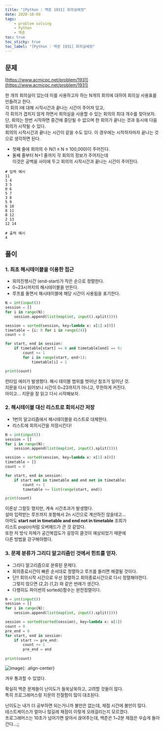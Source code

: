 ```yaml
---
title: "[Python : 백준 1931] 회의실배정"
date: 2020-10-09
tags:
    - problem solving
    - Python
    - 백준
toc: true
toc_sticky: true
toc_label: "[Python : 백준 1931] 회의실배정"
---
```

## 문제
[https://www.acmicpc.net/problem/1931](https://www.acmicpc.net/problem/1931)  
  
한 개의 회의실이 있는데 이를 사용하고자 하는 N개의 회의에 대하여 회의실 사용표를 만들려고 한다.  
각 회의 I에 대해 시작시간과 끝나는 시간이 주어져 있고,  
각 회의가 겹치지 않게 하면서 회의실을 사용할 수 있는 회의의 최대 개수를 찾아보자.  
단, 회의는 한번 시작하면 중간에 중단될 수 없으며 한 회의가 끝나는 것과 동시에 다음 회의가 시작될 수 있다.  
회의의 시작시간과 끝나는 시간이 같을 수도 있다. 이 경우에는 시작하자마자 끝나는 것으로 생각하면 된다.  

- 첫째 줄에 회의의 수 N(1 ≤ N ≤ 100,000)이 주어진다.
- 둘째 줄부터 N+1 줄까지 각 회의의 정보가 주어지는데  
이것은 공백을 사이에 두고 회의의 시작시간과 끝나는 시간이 주어진다.

```
# 입력 예시
11
1 4
3 5
0 6
5 7
3 8
5 9
6 10
8 11
8 12
2 13
12 14

# 출력 예시
4
```

## 풀이
### 1. 최초 해시테이블을 이용한 접근
- 회의진행시간 (end-start)가 작은 순으로 정렬한다.
- 0~23시까지의 해시테이블을 만든다.
- 루프를 돌면서 해시테이블에 해당 시간이 사용됨을 표기한다.

```python
N = int(input())
session = []
for i in range(N):
    session.append(list(map(int, input().split())))

session = sorted(session, key=lambda x: x[1]-x[0])
timetable = {i: 0 for i in range(24)}
count = 0

for start, end in session:
    if timetable[start] == 0 and timetable[end] == 0:
        count += 1
        for i in range(start, end+1):
            timetable[i] = 1

print(count)
```

런타임 에러가 발생했다. 해시 테이블 범위를 벗어난 참조가 일어난 것.  
지문을 다시 읽어보니 시간이 0~23까지가 아니고, 무한하게 커진다.  
아이고... 지문을 잘 읽고 다시 시작해보자.
  
### 2. 해시테이블 대신 리스트로 회의시간 저장
- 1번의 알고리즘에서 해시테이블을 리스트로 대체한다.
- 리스트에 회의시간을 저장시킨다!

```python
N = int(input())
session = []
for i in range(N):
    session.append(list(map(int, input().split())))

session = sorted(session, key=lambda x: x[1]-x[0])
timetable = []
count = 0

for start, end in session:
    if start not in timetable and end not in timetable:
        count += 1
        timetable += list(range(start, end))

print(count)
```

이론상 그럴듯 했지만, 계속 시간초과가 발생했다.  
설마 입력받는 루프까지 포함해서 2n 시간으로 계산하진 않을테고...  
아마도 **start not in timetable and end not in timetable** 조회가  
리스트 pop(n)처럼 오버헤드가 큰 것 같았다.  
또한 저 방식 자체가 공간복잡도가 굉장히 클것이 예상되었기 때문에  
다른 방법을 강구해야했다.  
  
### 3. 문제 분류가 그리디 알고리즘인 것에서 힌트를 얻자.
- 그리디 알고리즘으로 분류된 문제다.
- 회의종료시간이 빠른 순서대로 정렬하고 루프를 돌리면 해결될 것이다.
- 단!! 회의시작 시간으로 우선 정렬하고 회의종료시간으로 다시 정렬해야한다.  
그렇지 않으면 (2,2) (1,2) 와 같은 반례가 생긴다.
- 다행히도 파이썬의 sorted()함수는 완전정렬이다.

```python
N = int(input())
session = []
for i in range(N):
    session.append(list(map(int, input().split())))

session = sorted(sorted(session), key=lambda x: x[1])
count = 0
pre_end = 0
for start, end in session:
    if start >= pre_end:
        count += 1
        pre_end = end
        
print(count)
```

![image](https://user-images.githubusercontent.com/37354145/95546707-44971680-0a3c-11eb-92b3-7655e3366907.png){: .align-center}

겨우 통과할 수 있었다.  
  
확실히 백준 문제들이 난이도가 들쑥날쑥하고, 고려할 것들이 많다.  
특히 프로그래머스랑 지문의 친절함이 많이 대조된다.  
  
난이도는 내가 더 공부하면 되는거니까 불만은 없는데, 채점 시간에 불만이 많다.  
테스트케이스가 얼마나 많길레 채점이 이렇게 오래걸리는지 모르겠다.  
프로그래머스는 10초가 넘어가면 알아서 끊어주는데, 백준은 1~2분 채점은 우습게 돌아간다...;;  
